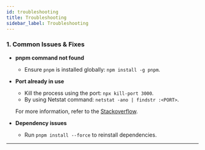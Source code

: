 ```yaml
---
id: troubleshooting
title: Troubleshooting
sidebar_label: Troubleshooting
---
```


### 1. Common Issues & Fixes

- **pnpm command not found**

  - Ensure `pnpm` is installed globally: `npm install -g pnpm`.

- **Port already in use**

  - Kill the process using the port: `npx kill-port 3000`.
  - By using Netstat command: `netstat -ano | findstr :<PORT>`.

  For more information, refer to the [Stackoverflow](https://stackoverflow.com/questions/39632667/how-can-i-close-some-specific-port-on-linux).

- **Dependency issues**
  - Run `pnpm install --force` to reinstall dependencies.

---
